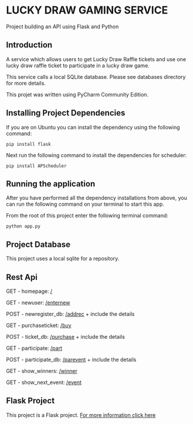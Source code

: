 # LUCKY DRAW GAMING SERVICE
Project building an API using Flask and Python


Introduction
------------
A service which allows users to get Lucky Draw Raffle tickets
and use one lucky draw raffle ticket to participate in a lucky draw game.

This service calls a local SQLite database. Please see databases directory for more details.

This projet was written using PyCharm Community Edition.  

Installing Project Dependencies
-----

If you are on Ubuntu you can install the dependency using the following command:

`pip install flask`

Next run the following command to install the dependencies for scheduler:

`pip install APScheduler`


Running the application
-----
After you have performed all the dependency installations from above, you can run the following command on your terminal
to start this app.

From the root of this project enter the following terminal command:

`python app.py`


Project Database
-----
This project uses a local sqlite for a repository.  


Rest Api
-----

GET - homepage: [/](http://127.0.0.1:5000/)

GET - newuser: [/enternew](http://127.0.0.1:5000/enternew?)

POST - newregister_db: [/addrec](http://127.0.0.1:5000/addrec?) + include the details

GET - purchaseticket: [/buy](http://127.0.0.1:5000/buy?)

POST - ticket_db: [/purchase](http://127.0.0.1:5000/purchase?) + include the details

GET - participate: [/part](http://127.0.0.1:5000/part?)

POST - participate_db: [/parevent](http://127.0.0.1:5000/parevent?) + include the details

GET - show_winners: [/winner](http://127.0.0.1:5000/winner?)

GET - show_next_event: [/event](http://127.0.0.1:5000/event?)

Flask Project
-----
This project is a Flask project. [For more information click here](http://flask.pocoo.org/)
